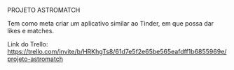 PROJETO ASTROMATCH

Tem como meta criar um aplicativo similar ao Tinder, em que possa dar likes e matches.



Link do Trello:
https://trello.com/invite/b/HRKhgTs8/61d7e5f2e65be565eafdff1b6855969e/projeto-astromatch